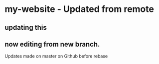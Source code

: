 # my-website - Updated from remote

## updating this

## now editing from new branch.

Updates made on master on Github before rebase
